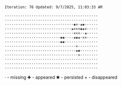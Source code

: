 `Iteration: 76 Updated: 9/7/2025, 11:03:33 AM`
<!-- GOL_START -->
`··········································`</br>
`··········································`</br>
`·······························✱×·✚✱······`</br>
`······························✚×××✱✚×·····`</br>
`·······························×××··✚·····`</br>
`·························✱✱····✚✱✚·××·····`</br>
`·························✱✱···············`</br>
`································×·········`</br>
`································✚✱········`</br>
`·································×········`</br>
`··········································`</br>
`··········································`</br>
`··········································`</br>
<!-- GOL_END -->
· - missing
✚ - appeared
✱ - persisted
× - disappeared